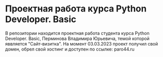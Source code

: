 # Проектная работа курса Python Developer. Basic
В репозитории находится проектная работа студента курса Python Developer. Basic, Перминова Владимира Юрьевича, темой которой яввляется "Сайт-визитка".
На момент 03.03.2023 проект получил свой домен, обрел свой хостинг и доступен по ссылке: paro44.ru
